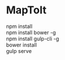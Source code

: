 # MapToIt

npm install  
npm install bower -g  
npm install gulp-cli -g  
bower install   
gulp serve  
